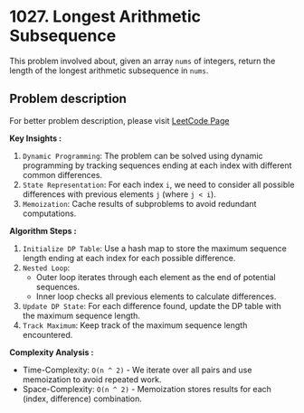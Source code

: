 # 1027. Longest Arithmetic Subsequence

This problem involved about, given an array `nums` of integers, return the length of the longest arithmetic subsequence in `nums`.

## Problem description

For better problem description, please visit [LeetCode Page](https://leetcode.com/problems/longest-arithmetic-subsequence/description/)

**Key Insights :**<br/>

1. `Dynamic Programming`: The problem can be solved using dynamic programming by tracking sequences ending at each index with different common differences.
2. `State Representation`: For each index `i`, we need to consider all possible differences with previous elements `j` (where `j < i`).
3. `Memoization`: Cache results of subproblems to avoid redundant computations.

**Algorithm Steps :**<br/>

1. `Initialize DP Table`: Use a hash map to store the maximum sequence length ending at each index for each possible difference.
2. `Nested Loop`:
    - Outer loop iterates through each element as the end of potential sequences.
    - Inner loop checks all previous elements to calculate differences.
3. `Update DP State`: For each difference found, update the DP table with the maximum sequence length.
4. `Track Maximum`: Keep track of the maximum sequence length encountered.

**Complexity Analysis :**<br/>

-   Time-Complexity: `O(n ^ 2)` - We iterate over all pairs and use memoization to avoid repeated work.
-   Space-Complexity: `O(n ^ 2)` - Memoization stores results for each (index, difference) combination.
